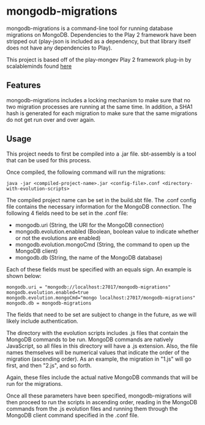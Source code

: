 # mongodb-migrations

mongodb-migrations is a command-line tool for running database migrations on MongoDB. Dependencies to the Play 2 framework have been stripped out (play-json is included as a dependency, but that library itself does not have any dependencies to Play).

This project is based off of the play-mongev Play 2 framework plug-in by scalableminds found [here][play-mongev]

[play-mongev]: https://github.com/scalableminds/play-mongev

## Features

mongodb-migrations includes a locking mechanism to make sure that no two migration processes are running at the same time. In addition, a SHA1 hash is generated for each migration to make sure that the same migrations do not get run over and over again.

## Usage

This project needs to first be compiled into a .jar file. sbt-assembly is a tool that can be used for this process.

Once compiled, the following command will run the migrations:

```
java -jar <compiled-project-name>.jar <config-file>.conf <directory-with-evolution-scripts>
```

The compiled project name can be set in the build.sbt file.
The .conf config file contains the necessary information for the MongoDB connection. The following 4 fields need to be set in the .conf file:

- mongodb.uri (String, the URI for the MongoDB connection)
- mongodb.evolution.enabled (Boolean, boolean value to indicate whether or not the evolutions are enabled)
- mongodb.evolution.mongoCmd (String, the command to open up the MongoDB client)
- mongodb.db (String, the name of the MongoDB database)

Each of these fields must be specified with an equals sign. An example is shown below:
```
mongodb.uri = "mongodb://localhost:27017/mongodb-migrations"
mongodb.evolution.enabled=true
mongodb.evolution.mongoCmd="mongo localhost:27017/mongodb-migrations"
mongodb.db = mongodb-migrations
```

The fields that need to be set are subject to change in the future, as we will likely include authentication.

The directory with the evolution scripts includes .js files that contain the MongoDB commands to be run. MongoDB commands are natively JavaScript, so all files in this directory will have a .js extension. Also, the file names themselves will be numerical values that indicate the order of the migration (ascending order). As an example, the migration in "1.js" will go first, and then "2.js", and so forth.

Again, these files include the actual native MongoDB commands that will be run for the migrations.

Once all these parameters have been specified, mongodb-migrations will then proceed to run the scripts in ascending order, reading in the MongoDB commands from the .js evolution files and running them through the MongoDB client command specified in the .conf file.